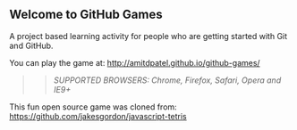 ## Welcome to GitHub Games

A project based learning activity for people who are getting started with Git and GitHub.

You can play the game at: http://amitdpatel.github.io/github-games/

>> _*SUPPORTED BROWSERS*: Chrome, Firefox, Safari, Opera and IE9+_

This fun open source game was cloned from: https://github.com/jakesgordon/javascript-tetris
